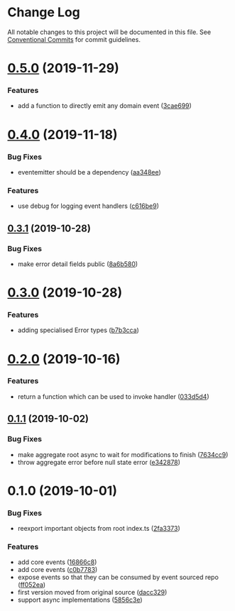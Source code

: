 # Change Log

All notable changes to this project will be documented in this file.
See [Conventional Commits](https://conventionalcommits.org) for commit guidelines.

# [0.5.0](https://github.com/tpluscode/fun-ddr/compare/@tpluscode/fun-ddr@0.4.0...@tpluscode/fun-ddr@0.5.0) (2019-11-29)


### Features

* add a function to directly emit any domain event ([3cae699](https://github.com/tpluscode/fun-ddr/commit/3cae699))





# [0.4.0](https://github.com/tpluscode/fun-ddr/compare/@tpluscode/fun-ddr@0.3.1...@tpluscode/fun-ddr@0.4.0) (2019-11-18)


### Bug Fixes

* eventemitter should be a dependency ([aa348ee](https://github.com/tpluscode/fun-ddr/commit/aa348ee))


### Features

* use debug for logging event handlers ([c616be9](https://github.com/tpluscode/fun-ddr/commit/c616be9))





## [0.3.1](https://github.com/tpluscode/fun-ddr/compare/@tpluscode/fun-ddr@0.3.0...@tpluscode/fun-ddr@0.3.1) (2019-10-28)


### Bug Fixes

* make error detail fields public ([8a6b580](https://github.com/tpluscode/fun-ddr/commit/8a6b580))





# [0.3.0](https://github.com/tpluscode/fun-ddr/compare/@tpluscode/fun-ddr@0.2.0...@tpluscode/fun-ddr@0.3.0) (2019-10-28)


### Features

* adding specialised Error types ([b7b3cca](https://github.com/tpluscode/fun-ddr/commit/b7b3cca))





# [0.2.0](https://github.com/tpluscode/fun-ddr/compare/@tpluscode/fun-ddr@0.1.1...@tpluscode/fun-ddr@0.2.0) (2019-10-16)


### Features

* return a function which can be used to invoke handler ([033d5d4](https://github.com/tpluscode/fun-ddr/commit/033d5d4))





## [0.1.1](https://github.com/tpluscode/fun-ddr/compare/@tpluscode/fun-ddr@0.1.0...@tpluscode/fun-ddr@0.1.1) (2019-10-02)


### Bug Fixes

* make aggregate root async to wait for modifications to finish ([7634cc9](https://github.com/tpluscode/fun-ddr/commit/7634cc9))
* throw aggregate error before null state error ([e342878](https://github.com/tpluscode/fun-ddr/commit/e342878))





# 0.1.0 (2019-10-01)


### Bug Fixes

* reexport important objects from root index.ts ([2fa3373](https://github.com/tpluscode/fun-ddr/commit/2fa3373))


### Features

* add core events ([16866c8](https://github.com/tpluscode/fun-ddr/commit/16866c8))
* add core events ([c0b7783](https://github.com/tpluscode/fun-ddr/commit/c0b7783))
* expose events so that they can be consumed by event sourced repo ([ff052ea](https://github.com/tpluscode/fun-ddr/commit/ff052ea))
* first version moved from original source ([dacc329](https://github.com/tpluscode/fun-ddr/commit/dacc329))
* support async implementations ([5856c3e](https://github.com/tpluscode/fun-ddr/commit/5856c3e))

